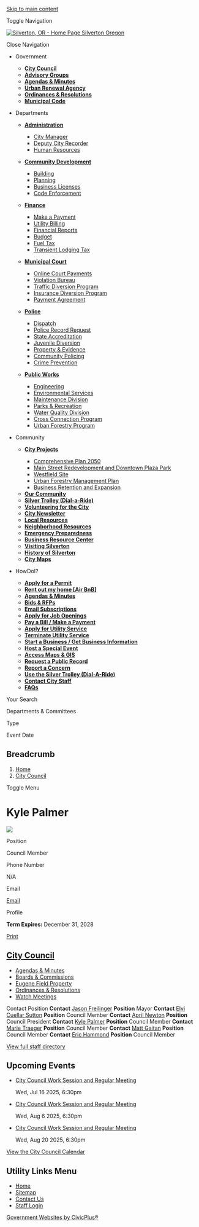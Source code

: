 [Skip to main content](https://www.silverton.or.us/citycouncil/directory-listing/kyle-palmer/)

Toggle Navigation

[![Silverton, OR - Home Page](https://www.silverton.or.us/sites/g/files/vyhlif14516/files/ord7silverton_logo_0.png) Silverton Oregon](https://www.silverton.or.us)

Close Navigation

- Government
  
  - [**City Council**](https://www.silverton.or.us/node/98)
  - [**Advisory Groups**](https://www.silverton.or.us/node/80)
  
  <!--THE END-->
  
  - [**Agendas &amp; Minutes**](https://www.silverton.or.us/meetings)
  - [**Urban Renewal Agency**](https://www.silverton.or.us/node/2306)
  
  <!--THE END-->
  
  - [**Ordinances &amp; Resolutions**](https://www.silverton.or.us/ordinances)
  - [**Municipal Code**](https://www.codepublishing.com/OR/Silverton "(opens in a new window)")
  
  <!--THE END-->
- Departments
  
  - [**Administration**](https://www.silverton.or.us/node/74)
    
    - [City Manager](https://www.silverton.or.us/node/2277)
    - [Deputy City Recorder](https://www.silverton.or.us/node/2278)
    - [Human Resources](https://www.silverton.or.us/node/2282)
  - [**Community Development**](https://www.silverton.or.us/node/86)
    
    - [Building](https://www.silverton.or.us/node/2309)
    - [Planning](https://www.silverton.or.us/node/2310)
    - [Business Licenses](https://www.silverton.or.us/node/2464)
    - [Code Enforcement](https://www.silverton.or.us/node/2315)
  
  <!--THE END-->
  
  - [**Finance**](https://www.silverton.or.us/node/92)
    
    - [Make a Payment](https://www.silverton.or.us/node/2292)
    - [Utility Billing](https://www.silverton.or.us/node/2293)
    - [Financial Reports](https://www.silverton.or.us/node/2294)
    - [Budget](https://www.silverton.or.us/node/2295)
    - [Fuel Tax](https://www.silverton.or.us/node/2296)
    - [Transient Lodging Tax](https://www.silverton.or.us/node/2297)
  - [**Municipal Court**](https://www.silverton.or.us/node/110)
    
    - [Online Court Payments](https://www.xpressformsbuilder.com/viewer/19daf413-90b2-4985-b626-07c9123bf1c2 "(opens in a new window)")
    - [Violation Bureau](https://www.silverton.or.us/node/2311)
    - [Traffic Diversion Program](https://www.silverton.or.us/node/2312)
    - [Insurance Diversion Program](https://www.silverton.or.us/node/3405)
    - [Payment Agreement](https://www.silverton.or.us/media/8151)
  
  <!--THE END-->
  
  - [**Police**](https://www.silverton.or.us/node/141)
    
    - [Dispatch](https://www.silverton.or.us/node/2316)
    - [Police Record Request](https://www.silverton.or.us/node/2280)
    - [State Accreditation](https://www.silverton.or.us/node/2319)
    - [Juvenile Diversion](https://www.silverton.or.us/node/2313)
    - [Property &amp; Evidence](https://www.silverton.or.us/police/page/property-evidence)
    - [Community Policing](https://www.silverton.or.us/node/10596)
    - [Crime Prevention](https://www.silverton.or.us/node/11181)
  - [**Public Works**](https://www.silverton.or.us/node/149)
    
    - [Engineering](https://www.silverton.or.us/node/2320)
    - [Environmental Services](https://www.silverton.or.us/node/2326)
    - [Maintenance Division](https://www.silverton.or.us/node/2321)
    - [Parks &amp; Recreation](https://www.silverton.or.us/node/2322)
    - [Water Quality Division](https://www.silverton.or.us/node/2323)
    - [Cross Connection Program](https://www.silverton.or.us/node/2324)
    - [Urban Forestry Program](https://www.silverton.or.us/node/2325)
  
  <!--THE END-->
- Community
  
  - [**City Projects**](https://www.silverton.or.us/node/10896)
    
    - [Comprehensive Plan 2050](https://www.silverton.or.us/node/10896)
    - [Main Street Redevelopment and Downtown Plaza Park](https://www.silverton.or.us/node/10911)
    - [Westfield Site](https://www.silverton.or.us/node/10916)
    - [Urban Forestry Management Plan](https://www.silverton.or.us/node/10926)
    - [Business Retention and Expansion](https://www.silverton.or.us/node/10921)
  
  <!--THE END-->
  
  - [**Our Community**](https://www.silverton.or.us/node/104)
  - [**Silver Trolley (Dial-a-Ride)**](https://www.silverton.or.us/node/2269)
  - [**Volunteering for the City**](https://www.silverton.or.us/node/2285)
  - [**City Newsletter**](https://www.silverton.or.us/node/2266)
  
  <!--THE END-->
  
  - [**Local Resources**](https://www.silverton.or.us/node/2272)
  - [**Neighborhood Resources**](https://www.silverton.or.us/node/2271)
  - [**Emergency Preparedness**](https://www.silverton.or.us/node/2267)
  - [**Business Resource Center**](https://www.silverton.or.us/node/2462)
  
  <!--THE END-->
  
  - [**Visiting Silverton**](https://www.silvertonchamber.org "(opens in a new window)")
  - [**History of Silverton**](https://www.silverton.or.us/node/2268)
  - [**City Maps**](https://www.silverton.or.us/node/2443)
- HowDoI?
  
  - [**Apply for a Permit**](https://www.silverton.or.us/forms)
  - [**Rent out my home \[Air BnB\]**](https://www.silverton.or.us/node/3570)
  - [**Agendas &amp; Minutes**](https://www.silverton.or.us/meetings)
  - [**Bids &amp; RFPs**](https://www.silverton.or.us/rfps)
  - [**Email Subscriptions**](https://www.silverton.or.us/portal)
  - [**Apply for Job Openings**](https://www.silverton.or.us/jobs)
  
  <!--THE END-->
  
  - [**Pay a Bill / Make a Payment**](https://www.silverton.or.us/node/2292)
  - [**Apply for Utility Service**](https://www.xpressformsbuilder.com/viewer/247c39eb-e783-4f79-8dce-678e48eabbf2 "(opens in a new window)")
  - [**Terminate Utility Service**](https://www.silverton.or.us/node/2416)
  - [**Start a Business / Get Business Information**](https://www.silverton.or.us/node/2462)
  - [**Host a Special Event**](https://www.silverton.or.us/node/2449)
  - [**Access Maps &amp; GIS**](https://www.silverton.or.us/node/2443)
  
  <!--THE END-->
  
  - [**Request a Public Record**](https://www.silverton.or.us/node/2279)
  - [**Report a Concern**](https://www.silverton.or.us/node/2457)
  - [**Use the Silver Trolley (Dial-A-Ride)**](https://www.silverton.or.us/node/2269)
  - [**Contact City Staff**](https://www.silverton.or.us/contact-us)
  - [**FAQs**](https://www.silverton.or.us/faqs)
  
  <!--THE END-->

Your Search

Departments &amp; Committees

Type

Event Date

## Breadcrumb

1. [Home](https://www.silverton.or.us)
2. [City Council](https://www.silverton.or.us/citycouncil)

Toggle Menu

# Kyle Palmer

![](https://www.silverton.or.us/sites/g/files/vyhlif14516/files/styles/directory_listings_body_with_photo/public/media/citycouncil/image/301/kylepalmer.jpg?itok=OeHmF5-b)

Position

Council Member

Phone Number

N/A

Email

[Email](https://www.silverton.or.us/email-contact/node/2523/field_email "Email Kyle Palmer (opens in a new window)")

Profile

**Term Expires:** December 31, 2028

[Print](https://www.silverton.or.us/print/pdf/node/2523)

## [City Council](https://www.silverton.or.us/citycouncil)

- [Agendas &amp; Minutes](https://www.silverton.or.us/meetings?field_smart_date_value_1=&field_smart_date_end_value=&combine=&department=All&boards-commissions=98)
- [Boards &amp; Commissions](https://www.silverton.or.us/bc)
- [Eugene Field Property](https://www.silverton.or.us/publicworks/page/capital-projects-pn924-civic-center)
- [Ordinances &amp; Resolutions](https://www.silverton.or.us/ordinances)
- [Watch Meetings](https://www.silverton.or.us/meetings?field_smart_date_value_1=&field_smart_date_end_value=&combine=&department=All&boards-commissions=98)

Contact Position **Contact** [Jason Freilinger](https://www.silverton.or.us/citycouncil/directory-listing/jason-freilinger) **Position** Mayor **Contact** [Elvi Cuellar Sutton](https://www.silverton.or.us/citycouncil/directory-listing/elvi-cuellar-sutton) **Position** Council Member **Contact** [April Newton](https://www.silverton.or.us/citycouncil/directory-listing/april-newton) **Position** Council President **Contact** [Kyle Palmer](https://www.silverton.or.us/citycouncil/directory-listing/kyle-palmer) **Position** Council Member **Contact** [Marie Traeger](https://www.silverton.or.us/citycouncil/directory-listing/marie-traeger) **Position** Council Member **Contact** [Matt Gaitan](https://www.silverton.or.us/citycouncil/directory-listing/matt-gaitan) **Position** Council Member **Contact** [Eric Hammond](https://www.silverton.or.us/citycouncil/directory-listing/eric-hammond) **Position** Council Member

[View full staff directory](https://www.silverton.or.us/directory)

## Upcoming Events

- [City Council Work Session and Regular Meeting](https://www.silverton.or.us/citycouncil/meeting/city-council-work-session-and-regular-meeting-24)
  
  Wed, Jul 16 2025, 6:30pm
- [City Council Work Session and Regular Meeting](https://www.silverton.or.us/citycouncil/page/city-council-work-session-and-regular-meeting)
  
  Wed, Aug 6 2025, 6:30pm
- [City Council Work Session and Regular Meeting](https://www.silverton.or.us/citycouncil/page/city-council-work-session-and-regular-meeting-0)
  
  Wed, Aug 20 2025, 6:30pm

[View the City Council Calendar](https://www.silverton.or.us/calendar?boards-commissions=98)

## Utility Links Menu

- [Home](https://www.silverton.or.us)
- [Sitemap](https://www.silverton.or.us/sitemap)
- [Contact Us](https://www.silverton.or.us/contact-us)
- [Staff Login](https://www.silverton.or.us/login?destination=%2Fcitycouncil%2Fdirectory-listing%2Fkyle-palmer)

[Government Websites by CivicPlus®](https://www.civicplus.com "(opens in a new window)")